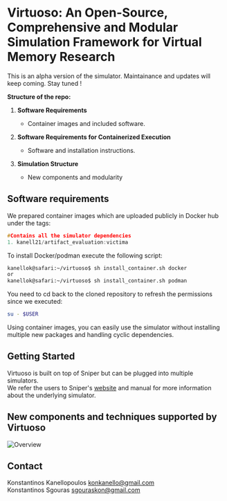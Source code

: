 # Virtuoso: An Open-Source, Comprehensive and Modular Simulation Framework for Virtual Memory Research


This is an alpha version of the simulator. Maintainance and updates will keep coming. Stay tuned !

**Structure of the repo:**

1. **Software Requirements**
   - Container images and included software.
   
2. **Software Requirements for Containerized Execution**
   - Software and installation instructions.
   
3. **Simulation Structure**
   - New components and modularity
  
## Software requirements


We prepared container images which are uploaded publicly in Docker hub
under the tags:  

``` cpp
#Contains all the simulator dependencies 
1. kanell21/artifact_evaluation:victima                   
```

To install Docker/podman execute the following script:
``` bash
kanellok@safari:~/virtuoso$ sh install_container.sh docker
or 
kanellok@safari:~/virtuoso$ sh install_container.sh podman

```

You need to cd back to the cloned repository to refresh the permissions since we executed:
``` bash
su - $USER 
```

Using container images, you can easily use the simulator without installing multiple new packages and handling cyclic dependencies. 

## Getting Started

Virtuoso is built on top of Sniper but can be plugged into multiple simulators.  
We refer the users to Sniper's [website](https://snipersim.org/w/Getting_Started) and manual for more information about the underlying simulator. 

## New components and techniques supported by Virtuoso

![Overview](https://github.com/CMU-SAFARI/Virtuoso/blob/main/virtuoso_components.png)



## Contact 

Konstantinos Kanellopoulos <konkanello@gmail.com>  
Konstantinos Sgouras <sgouraskon@gmail.com>







   
